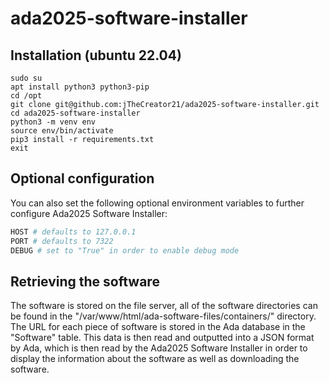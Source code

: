 # ada2025-software-installer
## Installation (ubuntu 22.04)

    sudo su
    apt install python3 python3-pip
    cd /opt
    git clone git@github.com:jTheCreator21/ada2025-software-installer.git
    cd ada2025-software-installer
    python3 -m venv env
    source env/bin/activate
    pip3 install -r requirements.txt
    exit

## Optional configuration
You can also set the following optional environment variables to further configure Ada2025 Software Installer:

```bash
HOST # defaults to 127.0.0.1
PORT # defaults to 7322
DEBUG # set to "True" in order to enable debug mode
```

## Retrieving the software
The software is stored on the file server, all of the software directories can be found in the "/var/www/html/ada-software-files/containers/" directory. The URL for each piece of software is stored in the Ada database in the "Software" table. This data is then read and outputted into a JSON format by Ada, which is then read by the Ada2025 Software Installer in order to display the information about the software as well as downloading the software.